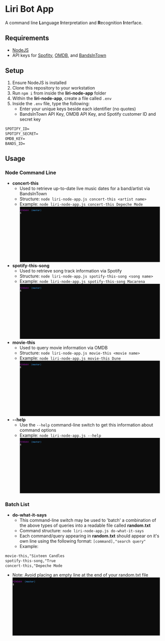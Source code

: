 # Liri Bot App
A command line **L**anguage **I**nterpretation and **R**ecognition **I**nterface.

## Requirements
* [NodeJS](https://nodejs.org/en/download/)
* API keys for [Spofity](https://developer.spotify.com/documentation/web-api/), [OMDB](http://www.omdbapi.com/), and [BandsInTown](http://www.artists.bandsintown.com/bandsintown-api)

## Setup
1. Ensure NodeJS is installed
1. Clone this repository to your workstation
1. Run `npm i` from inside the **liri-node-app** folder
1. Within the **liri-node-app**, create a file called `.env`
1. Inside the `.env` file, type the following:
    * Enter your unique keys beside each identifier (no quotes)
    * BandsInTown API Key, OMDB API Key, and Spotify customer ID and secret key
```
SPOTIFY_ID=
SPOTIFY_SECRET=
OMDB_KEY=
BANDS_ID=
```

## Usage

### Node Command Line

* **concert-this**
    * Used to retrieve up-to-date live music dates for a band/artist via BandsInTown
    * Structure: `node liri-node-app.js concert-this <artist name>`
    * Example: `node liri-node-app.js concert-this Depeche Mode`
    ![Example](./images/liri-concert.gif)
* **spotify-this-song**
    * Used to retrieve song track information via Spotify
    * Structure: `node liri-node-app.js spotify-this-song <song name>`
    * Example: `node liri-node-app.js spotify-this-song Macarena`
    ![Example](./images/liri-spotify.gif)
* **movie-this**
    * Used to query movie information via OMDB
    * Structure: `node liri-node-app.js movie-this <movie name>`
    * Example: `node liri-node-app.js movie-this Dune`
    ![Example](./images/liri-movie.gif)
* **--help**
    * Use the `--help` command-line switch to get this information about command options
    * Example: `node liri-node-app.js --help`
    ![Example](./images/liri-help.gif)

### Batch List
* **do-what-it-says**
    * This command-line switch may be used to 'batch' a combination of the above types of queries into a readable file called **random.txt**
    * Command structure: `node liri-node-app.js do-what-it-says`
    * Each command/query appearing in **random.txt** should appear on it's own line using the following format:
        `[command],"search query"`
    * Example:
```
movie-this,"Sixteen Candles
spotify-this-song,"True
concert-this,"Depeche Mode
```
* Note: Avoid placing an empty line at the end of your random.txt file
    ![Example](./images/liri-doit.gif)


